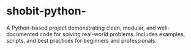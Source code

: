 # shobit-python-
A Python-based project demonstrating clean, modular, and well-documented code for solving real-world problems. Includes examples, scripts, and best practices for beginners and professionals.
